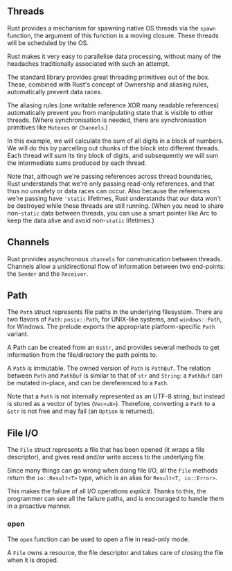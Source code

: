## Threads
Rust provides a mechanism for spawning native OS threads via the `spawn` function, the argument of this function is a moving closure. These threads will be scheduled by the OS.

Rust makes it very easy to parallelise data processing, without many of the headaches traditionally associated with such an attempt.

The standard library provides great threading primitives out of the box. These, combined with Rust's concept of Ownership and aliasing rules, automatically prevent data races.

The aliasing rules (one writable reference XOR many readable references) automatically prevent you from manipulating state that is visible to other threads. (Where synchronisation is needed, there are synchronisation primitives like `Mutexes` or `Channels`.)

In this example, we will calculate the sum of all digits in a block of numbers. We will do this by parcelling out chunks of the block into different threads. Each thread will sum its tiny block of digits, and subsequently we will sum the intermediate sums produced by each thread.

Note that, although we're passing references across thread boundaries, Rust understands that we're only passing read-only references, and that thus no unsafety or data races can occur. Also because the references we're passing have `'static` lifetimes, Rust understands that our data won't be destroyed while these threads are still running. (When you need to share non-`static` data between threads, you can use a smart pointer like Arc to keep the data alive and avoid non-`static` lifetimes.)
## Channels
Rust provides asynchronous `channels` for communication between threads. Channels allow a unidirectional flow of information between two end-points: the `Sender` and the `Receiver`.
## Path
The `Path` struct represents file paths in the underlying filesystem. There are two flavors of `Path`: `posix::Path`, for UNIX-like systems, and `windows::Path`, for Windows. The prelude exports the appropriate platform-specific `Path` variant.

A Path can be created from an `OsStr`, and provides several methods to get information from the file/directory the path points to.

A `Path` is immutable. The owned version of `Path` is `PathBuf`. The relation between `Path` and `PathBuf` is similar to that of `str` and `String`: a `PathBuf` can be mutated in-place, and can be dereferenced to a `Path`.

Note that a `Path` is not internally represented as an UTF-8 string, but instead is stored as a vector of bytes (`Vec<u8>`). Therefore, converting a `Path` to a `&str` is not free and may fail (an `Option` is returned).
## File I/O
The `File` struct represents a file that has been opened (it wraps a file descriptor), and gives read and/or write access to the underlying file.

Since many things can go wrong when doing file I/O, all the `File` methods return the `io::Result<T>` type, which is an alias for `Result<T, io::Error>`.

This makes the failure of all I/O operations *explicit*. Thanks to this, the programmer can see all the failure paths, and is encouraged to handle them in a proactive manner.
### open
The `open` function can be used to open a file in read-only mode.

A `File` owns a resource, the file descriptor and takes care of closing the file when it is droped.